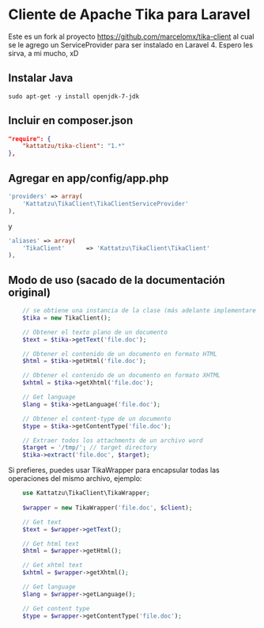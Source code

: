 Cliente de Apache Tika para Laravel
===================
Este es un fork al proyecto https://github.com/marcelomx/tika-client al cual se le agrego un ServiceProvider para ser instalado en Laravel 4. Espero les sirva, a mi mucho, xD

Instalar Java
-
```ssh
sudo apt-get -y install openjdk-7-jdk
```

Incluir en composer.json
-
```json
"require": {
	"kattatzu/tika-client": "1.*"
},
```

Agregar en app/config/app.php
-
```php
'providers' => array(
	'Kattatzu\TikaClient\TikaClientServiceProvider'
),
```

y

```php
'aliases' => array(
	'TikaClient' 	  => 'Kattatzu\TikaClient\TikaClient'
),
```

Modo de uso (sacado de la documentación original)
-

```php
    // se obtiene una instancia de la clase (más adelante implementare Facades)
    $tika = new TikaClient();

    // Obtener el texto plano de un documento
    $text = $tika->getText('file.doc');

    // Obtener el contenido de un documento en formato HTML
    $html = $tika->getHtml('file.doc');

    // Obtener el contenido de un documento en formato XHTML
    $xhtml = $tika->getXhtml('file.doc');

    // Get language
    $lang = $tika->getLanguage('file.doc');

    // Obtener el content-type de un documento
    $type = $tika->getContentType('file.doc');

    // Extraer todos los attachments de un archivo word
    $target = '/tmp/'; // target directory
    $tika->extract('file.doc', $target);
```

Si prefieres, puedes usar TikaWrapper para encapsular todas las operaciones del mismo archivo, ejemplo:

```php
    use Kattatzu\TikaClient\TikaWrapper;
    
    $wrapper = new TikaWrapper('file.doc', $client);

    // Get text
    $text = $wrapper->getText();

    // Get html text
    $html = $wrapper->getHtml();

    // Get xhtml text
    $xhtml = $wrapper->getXhtml();

    // Get language
    $lang = $wrapper->getLanguage();

    // Get content type
    $type = $wrapper->getContentType('file.doc');
```
